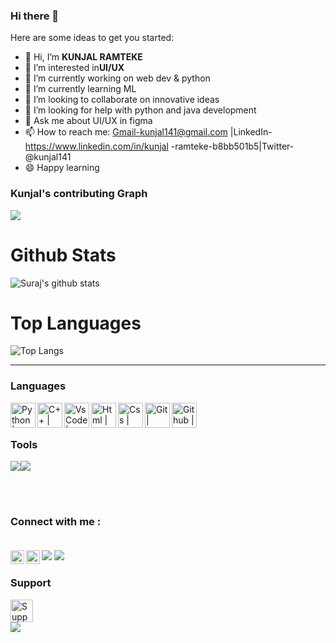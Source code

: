 ### Hi there 👋




Here are some ideas to get you started:
- 👋 Hi, I’m **KUNJAL RAMTEKE** <br>
- 👀 I’m interested in**UI/UX**
- 🔭 I’m currently working on web dev & python
- 🌱 I’m currently learning ML
- 👯 I’m looking to collaborate on innovative ideas
- 🤔 I’m looking for help with python and java development
- 💬 Ask me about UI/UX in figma
- 📫 How to reach me: Gmail-kunjal141@gmail.com |LinkedIn-https://www.linkedin.com/in/kunjal -ramteke-b8bb501b5|Twitter-@kunjal141   
- 😄 Happy learning
### Kunjal's  contributing Graph
<img src="https://activity-graph.herokuapp.com/graph?username=Kunjal-sketch&bg_color=0f2d3d&color=1cadfb&line=1cadfb&point=1cadfb&area=true&hide_border=true">


# Github Stats

![Suraj's github stats](https://github-readme-stats.vercel.app/api?username=Kunjal-sketch&show_icons=true&theme=radical)

# Top Languages 
![Top Langs](https://github-readme-stats.vercel.app/api/top-langs/?username=Kunjal-sketch&layout=compact&theme=radical)

***
### Languages  
<img align="left" alt="Python | Logo" height="40px" target="__blank" src="https://img.icons8.com/color/48/000000/python--v1.png" />  
<img align="left" alt="C++ | Logo" height="40px" target="__blank" src="https://img.icons8.com/color/48/000000/c-plus-plus-logo.png" />
<img align="left" alt="VsCode | logo" height="40px" src="https://img.icons8.com/external-tal-revivo-color-tal-revivo/24/000000/external-visual-studio-code-is-a-source-code-editor-developed-by-microsoft-logo-color-tal-revivo.png"/>
<img align="left" alt="Html | Logo" height="40px" target="__blank" src="https://img.icons8.com/color/48/000000/html-5--v1.png"/>
<img align="left" alt="Css | Logo" height="40px" target="https://icons8.com/icons/set/gmail" src="https://img.icons8.com/color/48/000000/css3.png"/>
<img align="left" alt="Git | Logo" height="40px" target="__blank" src="https://img.icons8.com/color/48/000000/git.png"/>
<img align="left" alt="Github | Logo" height="40px" target="__blank" src="https://img.icons8.com/glyph-neue/64/000000/github.png"/><br><br>

### Tools
<img src="https://img.icons8.com/color/48/000000/flutter.png"/><img src="https://img.icons8.com/color/48/000000/figma--v1.png"/>


<br><br>
###  Connect with me : <br> <br>
<img src="https://img.icons8.com/ios-filled/50/000000/gmail-new.png"/>

<img align="left" alt="Kunjal Ramteke | Instagram" width="22px" src="https://cdn.jsdelivr.net/npm/simple-icons@3.13.0/icons/instagram.svg" />
<img align="left" alt="Kunjal Ramteke | Twitter" width="22px" src="https://cdn.jsdelivr.net/npm/simple-icons@v3/icons/twitter.svg" />
<img src="https://img.icons8.com/ios-glyphs/30/000000/linkedin.png"/>

### Support
<a href='https://www.buymeacoffee.com/kaiwalya' target='_blank'><img height='36' style='border:0px;height:36px;' src='https://cdn.buymeacoffee.com/buttons/v2/default-yellow.png' border='0' alt='Support Kaiwalya on buymecoffee' /></a><br>
<img src="https://img.icons8.com/color/48/000000/music-robot.png"/>
